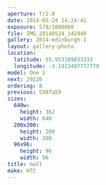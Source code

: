 ```yaml
---
aperture: f/2.0
date: 2014-05-24 14:24:41
exposure: 570/1000000
file: IMG_20140524_142440
gallery: 2014-edinburgh-1
layout: gallery-photo
location:
  latitude: 55.953189833333
  longitude: -3.1913487777778
model: One S
next: 29220
ordering: 8
previous: 5987a59
sizes:
  640w:
    height: 362
    width: 640
  200x200:
    height: 200
    width: 200
  96x96:
    height: 96
    width: 96
title: null
make: HTC
---
```

